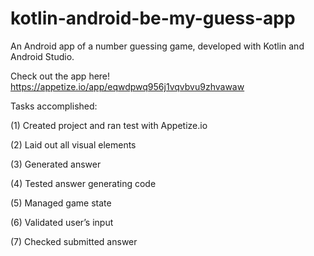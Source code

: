 # kotlin-android-be-my-guess-app
An Android app of a number guessing game, developed with Kotlin and Android Studio.

Check out the app here!  
https://appetize.io/app/eqwdpwq956j1vqvbvu9zhvawaw  


Tasks accomplished:

(1) Created project and ran test with Appetize.io

(2) Laid out all visual elements

(3) Generated answer

(4) Tested answer generating code

(5) Managed game state

(6) Validated user’s input

(7) Checked submitted answer
